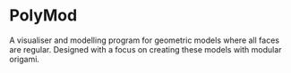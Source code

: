 # PolyMod

A visualiser and modelling program for geometric models where all faces are regular.  Designed with
a focus on creating these models with modular origami.
